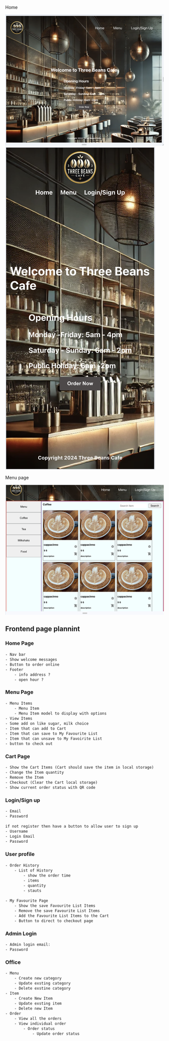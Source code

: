 Home

![screenshot-homepage](screenshot-homepage.png)
![screenshot-homepage-mobile](screenshot-homepage-mobile.png)

Menu page 

![menupage](menupage.png)

## Frontend page plannint

### Home Page

    - Nav bar
    - Show welcome messages
    - Button to order online
    - Footer
        - info address ?
        - open hour ?

### Menu Page

    - Menu Items
        - Menu Item
        - Menu Item model to display with options
    - View Items
    - Some add on like sugar, milk choice
    - Item that can add to Cart
    - Item that can save to My Favourite List
    - Item that can unsave to My Favoirite List
    - button to check out

### Cart Page

    - Show the Cart Items (Cart should save the item in local storage)
    - Change the Item quantity
    - Remove the Item
    - Checkout (Clear the Cart local storage)
    - Show current order status with QR code

### Login/Sign up

    - Email
    - Password

    if not register then have a button to allow user to sign up
    - Username
    - Login Email
    - Password

### User profile

    - Order History
        - List of History
            - show the order time
            - items
            - quantity
            - stauts

    - My Favourite Page
        - Show the save Favourite List Items
        - Remove the save Favourite List Items
        - Add the Favourite List Items to the Cart
        - Button to direct to checkout page

### Admin Login

    - Admin login email:
    - Password

### Office

    - Menu
        - Create new category
        - Update exsting category
        - Delete exstine category
    - Item
        - Create New Item
        - Update exsting item
        - Delete new Item
    - Order
        - View all the orders
        - View individual order
            - Order status
                - Update order status

